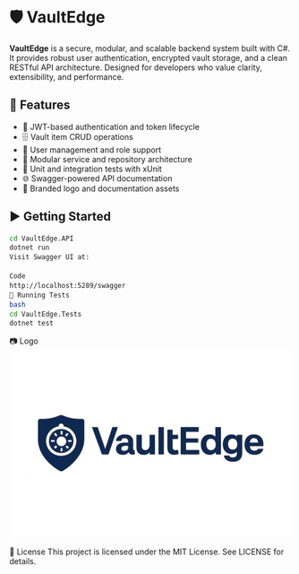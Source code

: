 # 🛡️ VaultEdge 

**VaultEdge** is a secure, modular, and scalable backend system built with C#. It provides robust user authentication, encrypted vault storage, and a clean RESTful API architecture. Designed for developers who value clarity, extensibility, and performance.

## 🚀 Features

- 🔐 JWT-based authentication and token lifecycle
- 🗄️ Vault item CRUD operations 
- 👥 User management and role support
- 🧩 Modular service and repository architecture
- 🧪 Unit and integration tests with xUnit
- 🌐 Swagger-powered API documentation
- 🎨 Branded logo and documentation assets

## ▶️ Getting Started

```bash
cd VaultEdge.API
dotnet run
Visit Swagger UI at:

Code
http://localhost:5289/swagger
🧪 Running Tests
bash
cd VaultEdge.Tests
dotnet test
```

📷 Logo
![VaultEdge Logo](VaultEdge.Docs/VaultEdge_Logo.png)

📜 License
This project is licensed under the MIT License. See LICENSE for details.
